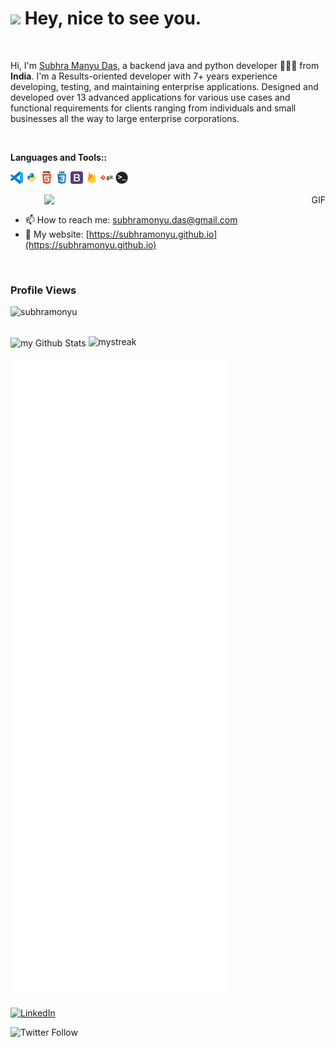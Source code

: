 <h1><img src="https://emojis.slackmojis.com/emojis/images/1531849430/4246/blob-sunglasses.gif?1531849430" width="30"/> Hey, nice to see you.</h1>
<br>

Hi, I'm [Subhra Manyu Das](https://www.smdas.com/), a backend java and python developer 👨🏻‍💻 from <b>India</b>. I'm a Results-oriented  developer with 7+ years experience developing, testing, and maintaining enterprise applications. Designed and developed over 13 advanced applications for various use cases and functional requirements for clients ranging from individuals and small businesses all the way to large enterprise corporations. 

<br>

**Languages and Tools::**
<br>

<code><img height="20" src="https://raw.githubusercontent.com/github/explore/80688e429a7d4ef2fca1e82350fe8e3517d3494d/topics/visual-studio-code/visual-studio-code.png"></code>
<code><img height="20" src="https://raw.githubusercontent.com/github/explore/80688e429a7d4ef2fca1e82350fe8e3517d3494d/topics/python/python.png"></code>
<code><img height = "20" src = "https://raw.githubusercontent.com/github/explore/80688e429a7d4ef2fca1e82350fe8e3517d3494d/topics/html/html.png"></code>
<code><img height = "20" src = "https://raw.githubusercontent.com/github/explore/80688e429a7d4ef2fca1e82350fe8e3517d3494d/topics/css/css.png"></code>
<code><img height = "20" src = "https://raw.githubusercontent.com/github/explore/80688e429a7d4ef2fca1e82350fe8e3517d3494d/topics/bootstrap/bootstrap.png"></code>
<code><img height="20" src="https://raw.githubusercontent.com/github/explore/80688e429a7d4ef2fca1e82350fe8e3517d3494d/topics/firebase/firebase.png"></code>
<code><img height="20" src="https://raw.githubusercontent.com/github/explore/80688e429a7d4ef2fca1e82350fe8e3517d3494d/topics/git/git.png"></code>
<code><img height="20" src="https://raw.githubusercontent.com/github/explore/80688e429a7d4ef2fca1e82350fe8e3517d3494d/topics/terminal/terminal.png"></code>
<br>
<p align ="right">
 <img align="right" width="450px" alt="GIF" src="https://i.pinimg.com/originals/f1/e7/34/f1e734f9cade86fe737a9aa404ad5677.gif" />
 
 
</p>
</br>

 - 📫 How to reach me: [subhramonyu.das@gmail.com](mailto:subhramonyu.das@gmail.com)
 - 🔗 My website: [https://subhramonyu.github.io](https://subhramonyu.github.io)
 
 <br>
<h3>Profile Views</h3>
 <p align="left"> <img src="https://profile-counter.glitch.me/subhramonyu/count.svg" alt="subhramonyu" /> </p>
 
 </br>



<img align="center" src="https://github-readme-stats.vercel.app/api?username=subhramonyu&include_all_commits=true&count_private=true&show_icons=true&line_height=20&title_color=2B5BBD&icon_color=1124BB&text_color=A1A1A1&bg_color=0,000000,130F40" alt="my Github Stats"/>
<img src="https://github-readme-streak-stats.herokuapp.com/?user=subhramonyu&theme=tokyonight" alt="mystreak"/>

![Metrics](/github-metrics.svg)


<a href="https://www.linkedin.com/in/subhramonyu/" target="_blank"><img src="https://img.shields.io/badge/LinkedIn-%230077B5.svg?&style=flat-square&logo=linkedin&logoColor=white" alt="LinkedIn"></a>

![Twitter Follow](https://img.shields.io/twitter/follow/SubhramonyuDas?style=social)
